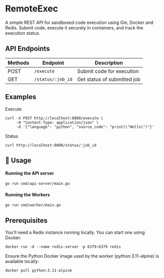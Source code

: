 # RemoteExec

A simple REST API for sandboxed code execution using Gin, Docker and Redis. Submit code, execute it securely in containers, and track the execution status.

## API Endpoints
| Methods | Endpoint          | Description                 |
| ------- | ----------------- | --------------------------- |
| POST    | `/execute`        | Submit code for execution   |
| GET     | `/status/:job_id` | Get status of submitted job |

## Examples

Execute 
```
curl -X POST http://localhost:8080/execute \
     -H "Content-Type: application/json" \
     -d '{"language": "python", "source_code": "print(\"Hello\")"}'

```

Status
```
curl http://localhost:8080/status/:job_id
```

## 📌 Usage

#### Running the API server

```
go run cmd/api-server/main.go
```

#### Running the Workers

```
go run cmd/worker/main.go
```

## Prerequisites

You'll need a Redis instance running locally. You can start one using Docker:
```
docker run -d --name redis-server -p 6379:6379 redis
```

Ensure the Python Docker image used by the worker (python:3.11-alpine) is available locally:
```
docker pull python:3.11-alpine
```


